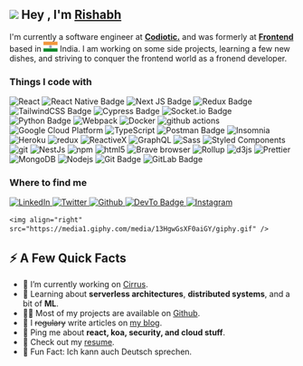<h2><img src="https://emojis.slackmojis.com/emojis/images/1531849430/4246/blob-sunglasses.gif?1531849430" width="30"/> Hey , I'm <a href="https://rishabh.me/">Rishabh</a></h2>
<p>I'm currently a software engineer at <strong><a href="https://www.codiotic.com/">Codiotic.</a></strong> and was formerly at <strong><a href="https://www.codiotic.com">Frontend</a></strong> based in <img height="18px" width="25px" src='./flag-icon.png' alt='india-flag'> India. I am working on some side projects, learning a few new dishes, and striving to conquer the frontend world as a fronend developer.</p>

<h3>Things I code with</h3>
  <p>
    <img alt="React" src="https://img.shields.io/badge/-React-45b8d8?style=flat-square&logo=react&logoColor=white" />
    <img src="https://img.shields.io/badge/react_native-%2320232a.svg?style=flat-square&logo=react&logoColor=%2361DAFB"
      alt="React Native Badge">
    <img alt="Next JS Badge"
      src="https://img.shields.io/badge/Next-black?style=flat-square&logo=next.js&logoColor=white" />
    <img alt="Redux Badge"
      src="https://img.shields.io/badge/redux-%23593d88.svg?style=flat-square&logo=redux&logoColor=white" />
    <img
      src="https://img.shields.io/badge/tailwindcss-%2338B2AC.svg?style=flat-square&logo=tailwind-css&logoColor=white"
      alt="TailwindCSS Badge">
    <img src="https://img.shields.io/badge/-cypress-%23E5E5E5?style=flat-square&logo=cypress&logoColor=058a5e"
      alt="Cypress Badge">
    <img src="https://img.shields.io/badge/Socket.io-black?style=flat-square&logo=socket.io&badgeColor=010101"
      alt="Socket.io Badge">
    <img src="https://img.shields.io/badge/python-3670A0?style=flat-square&logo=python&logoColor=ffdd54"
      alt="Python Badge">
    <img alt="Webpack"
      src="https://img.shields.io/badge/-Webpack-8DD6F9?style=flat-square&logo=webpack&logoColor=white" />
    <img alt="Docker" src="https://img.shields.io/badge/-Docker-46a2f1?style=flat-square&logo=docker&logoColor=white" />
    <img alt="github actions"
      src="https://img.shields.io/badge/-Github_Actions-2088FF?style=flat-square&logo=github-actions&logoColor=white" />
    <img alt="Google Cloud Platform"
      src="https://img.shields.io/badge/-Google_Cloud_Platform-1a73e8?style=flat-square&logo=google-cloud&logoColor=white" />
    <img alt="TypeScript"
      src="https://img.shields.io/badge/-TypeScript-007ACC?style=flat-square&logo=typescript&logoColor=white" />
    <img src="https://img.shields.io/badge/Postman-FF6C37?style=flat-square&logo=postman&logoColor=white"
      alt="Postman Badge">
    <img alt="Insomnia"
      src="https://img.shields.io/badge/-Insomnia-5849BE?style=flat-square&logo=insomnia&logoColor=white" />
    <img alt="Heroku" src="https://img.shields.io/badge/-Heroku-430098?style=flat-square&logo=heroku&logoColor=white" />
    <img alt="redux" src="https://img.shields.io/badge/-Redux-764ABC?style=flat-square&logo=redux&logoColor=white" />
    <img alt="ReactiveX"
      src="https://img.shields.io/badge/-RxJs-B7178C?style=flat-square&logo=reactivex&logoColor=white" />
    <img alt="GraphQL"
      src="https://img.shields.io/badge/-GraphQL-E10098?style=flat-square&logo=graphql&logoColor=white" />
    <img alt="Sass" src="https://img.shields.io/badge/-Sass-CC6699?style=flat-square&logo=sass&logoColor=white" />
    <img alt="Styled Components"
      src="https://img.shields.io/badge/-Styled_Components-db7092?style=flat-square&logo=styled-components&logoColor=white" />
    <img alt="git" src="https://img.shields.io/badge/-Git-F05032?style=flat-square&logo=git&logoColor=white" />
    <img alt="NestJs" src="https://img.shields.io/badge/-NestJs-ea2845?style=flat-square&logo=nestjs&logoColor=white" />
    <img alt="npm" src="https://img.shields.io/badge/-NPM-CB3837?style=flat-square&logo=npm&logoColor=white" />
    <img alt="html5" src="https://img.shields.io/badge/-HTML5-E34F26?style=flat-square&logo=html5&logoColor=white" />
    <img alt="Brave browser"
      src="https://img.shields.io/badge/-Brave_Browser-FB542B?style=flat-square&logo=brave&logoColor=white" />
    <img alt="Rollup"
      src="https://img.shields.io/badge/-Rollup-EC4A3F?style=flat-square&logo=rollup.js&logoColor=white" />
    <img alt="d3js" src="https://img.shields.io/badge/-D3.js-F9A03C?style=flat-square&logo=d3.js&logoColor=white" />
    <img alt="Prettier"
      src="https://img.shields.io/badge/-Prettier-F7B93E?style=flat-square&logo=prettier&logoColor=white" />
    <img alt="MongoDB"
      src="https://img.shields.io/badge/-MongoDB-13aa52?style=flat-square&logo=mongodb&logoColor=white" />
    <img alt="Nodejs"
      src="https://img.shields.io/badge/-Nodejs-43853d?style=flat-square&logo=Node.js&logoColor=white" />
    <img src="https://img.shields.io/badge/git-%23F05033.svg?style=flat-square&logo=git&logoColor=white"
      alt="Git Badge">
    <img src="https://img.shields.io/badge/gitlab-%23181717.svg?style=flat-square&logo=gitlab&logoColor=white"
      alt="GitLab Badge">
  </p>

   <h3>Where to find me</h3>
  <p>
    <a href="https://www.linkedin.com/in/rishabh-gour-3b0861221/" target="_blank">
      <img alt="LinkedIn"
        src="https://img.shields.io/badge/linkedin-%230077B5.svg?&style=for-the-badge&logo=linkedin&logoColor=white" />
    </a>
    <a href="https://x.com/Rishabhgour157" target="_blank">
      <img alt="Twitter"
        src="https://img.shields.io/badge/twitter-%231DA1F2.svg?&style=for-the-badge&logo=twitter&logoColor=white" />
    </a>
    <a href="https://github.com/Rishabh157" target="_blank">
      <img alt="Github"
        src="https://img.shields.io/badge/GitHub-%2312100E.svg?&style=for-the-badge&logo=Github&logoColor=white" />
    </a>
    <a href="mailto:rishabhgour157@gmail.com" target="_blank">
      <img alt="DevTo Badge"
        src="https://img.shields.io/badge/Gmail-D14836?style=for-the-badge&logo=gmail&logoColor=white">
    </a>
    <a href="https://www.instagram.com/rishabh._.30/" target="_blank">
      <img alt="Instagram"
        src="https://img.shields.io/badge/Instagram-%23E4405F.svg?style=for-the-badge&logo=Instagram&logoColor=white" />
    </a>
  </p>

    <img align="right" src="https://media1.giphy.com/media/13HgwGsXF0aiGY/giphy.gif" />
  <h2>⚡️ A Few Quick Facts</h2>
  <ul>
    <li>🔭 I’m currently working on <a href="https://github.com/Spiderpig86/Cirrus">Cirrus</a>.</li>
    <li>🧐 Learning about <strong>serverless architectures</strong>, <strong>distributed systems</strong>, and a bit of
      <strong>ML</strong>.
    </li>
    <li>👨‍💻 Most of my projects are available on <a href="https://github.com/Spiderpig86">Github</a>.</li>
    <li>📝 I <del>regulary</del> write articles on <a href="https://blog.stanleylim.me">my blog</a>.</li>
    <li>💬 Ping me about <strong>react, koa, security, and cloud stuff</strong>.</li>
    <li>📙 Check out my <a href="https://www.stanleylim.me/resume/resume.pdf">resume</a>.</li>
    <li>🎉 Fun Fact: Ich kann auch Deutsch sprechen.</li>
  </ul>

